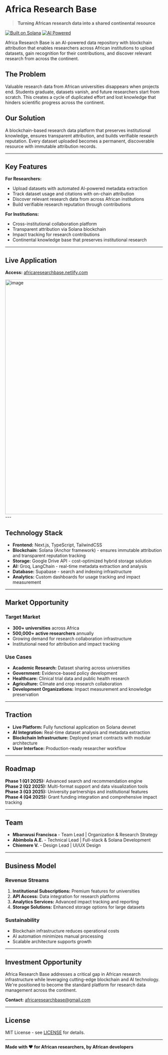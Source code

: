 

# Africa Research Base

> **Turning African research data into a shared continental resource**

[![Built on Solana](https://img.shields.io/badge/Built%20on-Solana-green)](https://solana.com/)
[![AI Powered](https://img.shields.io/badge/AI-Powered-blue)](https://groq.com/)

Africa Research Base is an AI-powered data repository with blockchain attribution that enables researchers across African institutions to upload datasets, gain recognition for their contributions, and discover relevant research from across the continent.

## The Problem

Valuable research data from African universities disappears when projects end. Students graduate, datasets vanish, and future researchers start from scratch. This creates a cycle of duplicated effort and lost knowledge that hinders scientific progress across the continent.

## Our Solution

A blockchain-based research data platform that preserves institutional knowledge, ensures transparent attribution, and builds verifiable research reputation. Every dataset uploaded becomes a permanent, discoverable resource with immutable attribution records.

---

## Key Features

**For Researchers:**
- Upload datasets with automated AI-powered metadata extraction
- Track dataset usage and citations with on-chain attribution
- Discover relevant research data from across African institutions
- Build verifiable research reputation through contributions

**For Institutions:**
- Cross-institutional collaboration platform
- Transparent attribution via Solana blockchain
- Impact tracking for research contributions
- Continental knowledge base that preserves institutional research

---

## Live Application

**Access:** [africaresearchbase.netlify.com](https://africaresearchbase.netlify.com)

<img width="1905" height="749" alt="image" src="https://github.com/user-attachments/assets/97c2ccd4-7e0b-4eb5-aa65-f890c7ea831e" />
---

## Technology Stack

- **Frontend:** Next.js, TypeScript, TailwindCSS
- **Blockchain:** Solana (Anchor framework) - ensures immutable attribution and transparent reputation tracking
- **Storage:** Google Drive API - cost-optimized hybrid storage solution
- **AI:** Groq, LangChain - real-time metadata extraction and analysis
- **Database:** Supabase - search and indexing infrastructure
- **Analytics:** Custom dashboards for usage tracking and impact measurement

---

## Market Opportunity

### Target Market
- **300+ universities** across Africa
- **500,000+ active researchers** annually
- Growing demand for research collaboration infrastructure
- Institutional need for attribution and impact tracking

### Use Cases
- **Academic Research:** Dataset sharing across universities
- **Government:** Evidence-based policy development
- **Healthcare:** Clinical trial data and public health research
- **Agriculture:** Climate and crop research collaboration
- **Development Organizations:** Impact measurement and knowledge preservation

---

## Traction

- **Live Platform:** Fully functional application on Solana devnet
- **AI Integration:** Real-time dataset analysis and metadata extraction
- **Blockchain Infrastructure:** Deployed smart contracts with modular architecture
- **User Interface:** Production-ready researcher workflow

---

## Roadmap

**Phase 1 (Q1 2025):** Advanced search and recommendation engine  
**Phase 2 (Q2 2025):** Multi-format support and data visualization tools  
**Phase 3 (Q3 2025):** University partnerships and institutional features  
**Phase 4 (Q4 2025):** Grant funding integration and comprehensive impact tracking

---

## Team

- **Mbanwusi Francisca** - Team Lead | Organization & Research Strategy
- **Abimbola A.E.** - Technical Lead | Full-stack & Solana Development
- **Chiemere V.** - Design Lead | UI/UX Design

---

## Business Model

### Revenue Streams
1. **Institutional Subscriptions:** Premium features for universities
2. **API Access:** Data integration for research platforms
3. **Analytics Services:** Advanced impact tracking and reporting
4. **Storage Solutions:** Enhanced storage options for large datasets

### Sustainability
- Blockchain infrastructure reduces operational costs
- AI automation minimizes manual processing
- Scalable architecture supports growth

---

## Investment Opportunity

Africa Research Base addresses a critical gap in African research infrastructure while leveraging cutting-edge blockchain and AI technology. We're positioned to become the standard platform for research data management across the continent.

**Contact:** africaresearchbase@gmail.com

---

## License

MIT License - see [LICENSE](./LICENSE) for details.

---

**Made with ❤️ for African researchers, by African developers**


